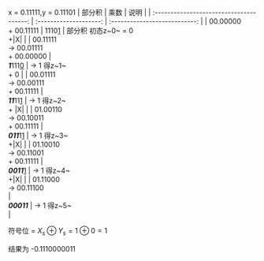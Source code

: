 x = 0.11111,y = 0.11101
|                  部分积                  |          乘数          |             说明              |
| :--------------------------------------: | :--------------------: | :---------------------------: |
|          00.00000<br>+ 00.11111          |      1110<u>1</u>      | 部分积 初态z~0~ = 0<br>+\|X\| |
| 00.11111<br>-> 00.01111<br> +  00.00000  | <br>***1***111<u>0</u> |      -> 1 得z~1~<br>+ 0       |
| 00.01111<br/>-> 00.00111<br/> + 00.11111 | <br>***11***11<u>1</u> |    -> 1 得z~2~<br>+ \|X\|     |
| 01.00110<br/>-> 00.10011<br/> + 00.11111 | <br>***011***1<u>1</u> |     -> 1 得z~3~<br>+\|X\|     |
| 01.10010<br/>-> 00.11001<br/> + 00.11111 | <br>***0011***<u>1</u> |     -> 1 得z~4~<br>+\|X\|     |
|      01.11000<br/>-> 00.11100<br/>       |    <br>***00011***     |        -> 1 得z~5~<br>        |

符号位 = $X_s \oplus Y_s = 1 \oplus 0 = 1$

结果为 -0.1110000011 
